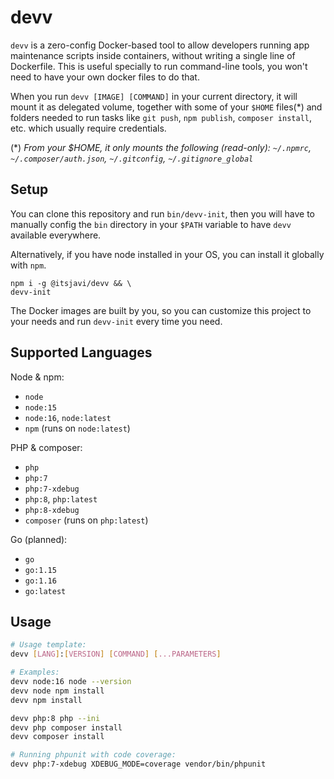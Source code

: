 # devv

`devv` is a zero-config Docker-based tool to allow developers running app maintenance scripts inside containers, without writing a single line of Dockerfile. This is useful specially to run command-line tools, you won't need to have your own docker files to do that.

When you run `devv [IMAGE] [COMMAND]` in your current directory, it will mount it
as delegated volume, together with some of your `$HOME` files(*) and folders needed
to run tasks like `git push`, `npm publish`, `composer install`, etc. which usually require
credentials.

(*) *From your $HOME, it only mounts the following (read-only): `~/.npmrc`, `~/.composer/auth.json`, `~/.gitconfig`, `~/.gitignore_global`*


## Setup

You can clone this repository and run `bin/devv-init`, then you will have to manually config the `bin` directory in your `$PATH` variable to have `devv` available everywhere.

Alternatively, if you have node installed in your OS, you can install it globally with `npm`.

```
npm i -g @itsjavi/devv && \
devv-init
```

The Docker images are built by you, so you can customize this project to your needs and run `devv-init` every time you need.

## Supported Languages

Node & npm:
- `node`
- `node:15`
- `node:16`, `node:latest`
- `npm` (runs on `node:latest`)

PHP & composer: 
- `php`
- `php:7`
- `php:7-xdebug`
- `php:8`, `php:latest`
- `php:8-xdebug`
- `composer` (runs on `php:latest`)

Go (planned): 
- `go`
- `go:1.15`
- `go:1.16`
- `go:latest`

## Usage

```bash
# Usage template:
devv [LANG]:[VERSION] [COMMAND] [...PARAMETERS]
```

```bash
# Examples:
devv node:16 node --version
devv node npm install
devv npm install

devv php:8 php --ini
devv php composer install
devv composer install

# Running phpunit with code coverage:
devv php:7-xdebug XDEBUG_MODE=coverage vendor/bin/phpunit
```
